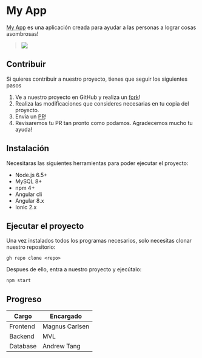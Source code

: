 # My App
[My App](https://preview.redd.it/sk9nb6lgccq31.gif?format=png8&s=4314adede1e763a54cb4b435e3d246da0460d3ae) es una aplicación creada para ayudar a las personas a lograr cosas asombrosas!
>![](https://preview.redd.it/sk9nb6lgccq31.gif?format=png8&s=4314adede1e763a54cb4b435e3d246da0460d3ae)

## Contribuir
Si quieres contribuir a nuestro proyecto, tienes que seguir los siguientes pasos
1. Ve a nuestro proyecto en GitHub y realiza un [fork](https://preview.redd.it/sk9nb6lgccq31.gif?format=png8&s=4314adede1e763a54cb4b435e3d246da0460d3ae)!
2. Realiza las modificaciones que consideres necesarias en tu copia del proyecto.
3. Envía un [PR](https://preview.redd.it/sk9nb6lgccq31.gif?format=png8&s=4314adede1e763a54cb4b435e3d246da0460d3ae)!
4. Revisaremos tu PR tan pronto como podamos. Agradecemos mucho tu ayuda!

## Instalación
Necesitaras las siguientes herramientas para poder ejecutar el proyecto:
- Node.js 6.5+
- MySQL 8+
- npm 4+
- Angular cli
- Angular 8.x
- Ionic 2.x

## Ejecutar el proyecto
Una vez instalados todos los programas necesarios, solo necesitas clonar nuestro repositorio:

`gh repo clone <repo>`

Despues de ello, entra a nuestro proyecto y ejecútalo:

`npm start`

## Progreso

|Cargo|Encargado|
|---|---|
|Frontend|Magnus Carlsen|
|Backend|MVL|
|Database|Andrew Tang|
